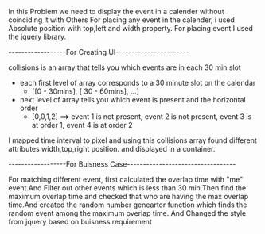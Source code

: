 In this Problem we need to display the event in a calender without coinciding it with Others
For placing any event in the calender, i used Absolute position with top,left and width property.
For placing event I used the jquery library.

------------------For Creating  UI-----------------------

collisions is an array that tells you which events are in each 30 min slot
- each first level of array corresponds to a 30 minute slot on the calendar 
  - [[0 - 30mins], [ 30 - 60mins], ...]
- next level of array tells you which event is present and the horizontal order
  - [0,0,1,2] 
  ==> event 1 is not present, event 2 is not present, event 3 is at order 1, event 4 is at order 2

I mapped time interval to pixel and using this collisions array found different attributes width,top,right position.
 and displayed in a container.


------------------For Buisness Case----------------------------------

For matching different event, first calculated the overlap time with "me" event.And Filter out other events which is less than 30 min.Then find the maximum overlap time and checked that who are having the max overlap time.And created the random number geneartor function which finds the random event among the maximum overlap time.
And Changed the style from jquery based on buisness requirement




